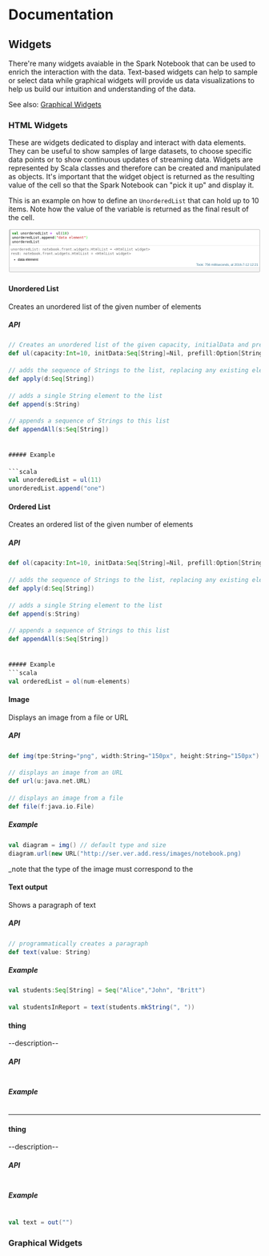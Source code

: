 # Documentation

## Widgets

There're many widgets avaiable in the Spark Notebook that can be used to enrich the interaction with the data.  Text-based widgets can help to sample or select data while graphical widgets will provide us data visualizations to help us build our intuition and understanding of the data. 

See also: [Graphical Widgets](./widgets_viz.md)

### HTML Widgets

These are widgets dedicated to display and interact with data elements. They can be useful to show samples of large datasets, to choose specific data points or to show continuous updates of streaming data.
Widgets are represented by Scala classes and therefore can be created and manipulated as objects.
It's important that the widget object is returned  as the resulting value of the cell so that the Spark Notebook can "pick it up" and display it.

This is an example on how to define an `UnorderedList` that can hold up to 10 items. Note how the value of the variable is returned as the final result of the cell.

![unordered list](./images/unordered-list.png)

#### Unordered List
Creates an unordered list of the given number of elements

##### API
```scala
// Creates an unordered list of the given capacity, initialData and prefill
def ul(capacity:Int=10, initData:Seq[String]=Nil, prefill:Option[String]=None)

// adds the sequence of Strings to the list, replacing any existing elements
def apply(d:Seq[String])

// adds a single String element to the list 
def append(s:String)

// appends a sequence of Strings to this list
def appendAll(s:Seq[String]) 


##### Example

```scala
val unorderedList = ul(11)
unorderedList.append("one")
```

#### Ordered List
Creates an ordered list of the given number of elements

##### API
```scala
def ol(capacity:Int=10, initData:Seq[String]=Nil, prefill:Option[String]=None)

// adds the sequence of Strings to the list, replacing any existing elements
def apply(d:Seq[String])

// adds a single String element to the list 
def append(s:String)

// appends a sequence of Strings to this list
def appendAll(s:Seq[String]) 


##### Example
```scala
val orderedList = ol(num-elements)
```

#### Image
Displays an image from a file or URL

##### API

```scala
def img(tpe:String="png", width:String="150px", height:String="150px")

// displays an image from an URL
def url(u:java.net.URL)

// displays an image from a file
def file(f:java.io.File)
```

##### Example

```scala
val diagram = img() // default type and size
diagram.url(new URL("http://ser.ver.add.ress/images/notebook.png)
```
_note that the type of the image must correspond to the 



#### Text output
Shows a paragraph of text

##### API

```scala
// programmatically creates a paragraph
def text(value: String)

```

##### Example

```scala
val students:Seq[String] = Seq("Alice","John", "Britt")

val studentsInReport = text(students.mkString(", "))

```

#### thing
--description--

##### API

```scala
```

##### Example

```scala
```



------

#### thing
--description--

##### API

```scala
```

##### Example

```scala
```





```scala
val text = out("")
```


#### 











### Graphical Widgets  